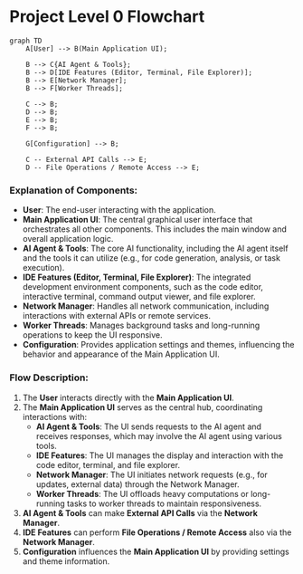 # Project Level 0 Flowchart

```mermaid
graph TD
    A[User] --> B(Main Application UI);

    B --> C{AI Agent & Tools};
    B --> D[IDE Features (Editor, Terminal, File Explorer)];
    B --> E[Network Manager];
    B --> F[Worker Threads];

    C --> B;
    D --> B;
    E --> B;
    F --> B;

    G[Configuration] --> B;

    C -- External API Calls --> E;
    D -- File Operations / Remote Access --> E;
```

### Explanation of Components:

*   **User**: The end-user interacting with the application.
*   **Main Application UI**: The central graphical user interface that orchestrates all other components. This includes the main window and overall application logic.
*   **AI Agent & Tools**: The core AI functionality, including the AI agent itself and the tools it can utilize (e.g., for code generation, analysis, or task execution).
*   **IDE Features (Editor, Terminal, File Explorer)**: The integrated development environment components, such as the code editor, interactive terminal, command output viewer, and file explorer.
*   **Network Manager**: Handles all network communication, including interactions with external APIs or remote services.
*   **Worker Threads**: Manages background tasks and long-running operations to keep the UI responsive.
*   **Configuration**: Provides application settings and themes, influencing the behavior and appearance of the Main Application UI.

### Flow Description:

1.  The **User** interacts directly with the **Main Application UI**.
2.  The **Main Application UI** serves as the central hub, coordinating interactions with:
    *   **AI Agent & Tools**: The UI sends requests to the AI agent and receives responses, which may involve the AI agent using various tools.
    *   **IDE Features**: The UI manages the display and interaction with the code editor, terminal, and file explorer.
    *   **Network Manager**: The UI initiates network requests (e.g., for updates, external data) through the Network Manager.
    *   **Worker Threads**: The UI offloads heavy computations or long-running tasks to worker threads to maintain responsiveness.
3.  **AI Agent & Tools** can make **External API Calls** via the **Network Manager**.
4.  **IDE Features** can perform **File Operations / Remote Access** also via the **Network Manager**.
5.  **Configuration** influences the **Main Application UI** by providing settings and theme information.
